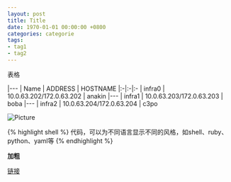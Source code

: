 ```yaml
---
layout: post
title: Title
date: 1970-01-01 00:00:00 +0800
categories: categorie
tags:
- tag1
- tag2
---
```


表格

|---
| Name | ADDRESS | HOSTNAME
|:-|:-|:-
| infra0 | 10.0.63.202/172.0.63.202 | anakin
|---
| infra1 | 10.0.63.203/172.0.63.203 | boba
|---
| infra2 | 10.0.63.204/172.0.63.204 | c3po


![Picture](/assets/path/to/picture.png)

{% highlight shell %}
代码，可以为不同语言显示不同的风格，如shell、ruby、python、yaml等
{% endhighlight %}

**加粗**

[链接][url_name]

[url_name]: url
